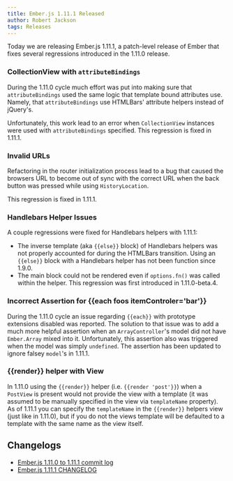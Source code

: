 ```yaml
---
title: Ember.js 1.11.1 Released
author: Robert Jackson
tags: Releases
---
```


Today we are releasing Ember.js 1.11.1, a patch-level release of Ember that
fixes several regressions introduced in the 1.11.0 release.

### CollectionView with `attributeBindings`

During the 1.11.0 cycle much effort was put into making sure that `attributeBindings` used
the same logic that template bound attributes use.  Namely, that `attributeBindings` use
HTMLBars' attribute helpers instead of jQuery's.

Unfortunately, this work lead to an error when `CollectionView` instances were used with
`attributeBindings` specified.  This regression is fixed in 1.11.1.

### Invalid URLs

Refactoring in the router initialization process lead to a bug that caused the browsers URL
to become out of sync with the correct URL when the back button was pressed while using 
`HistoryLocation`.

This regression is fixed in 1.11.1.

### Handlebars Helper Issues

A couple regressions were fixed for Handlebars helpers with 1.11.1:

* The inverse template (aka `{{else}}` block) of Handlebars helpers was not properly accounted
  for during the HTMLBars transition. Using an `{{else}}` block with a Handlebars helper has
  not been function since 1.9.0.
* The main block could not be rendered even if `options.fn()` was called within the helper. This
regression was first introduced in 1.11.0-beta.4.

### Incorrect Assertion for {{each foos itemControler='bar'}}

During the 1.11.0 cycle an issue regarding `{{each}}` with prototype extensions disabled was reported.
The solution to that issue was to add a much more helpful assertion when an `ArrayController`'s model
did not have `Ember.Array` mixed into it. Unfortunately, this assertion also was triggered when the
model was simply `undefined`. The assertion has been updated to ignore falsey `model`'s in 1.11.1.


### {{render}} helper with View

In 1.11.0 using the `{{render}}` helper (i.e. `{{render 'post'}}`) when a `PostView` is present would not
provide the view with a template (it was assumed to be manually specified in the view via `templateName`
property). As of 1.11.1 you can specify the `templateName` in the `{{render}}` helpers view (just like in 1.11.0),
but if you do not the views template will be defaulted to a template with the same name as the view itself.

## Changelogs

+ [Ember.js 1.11.0 to 1.11.1 commit log](https://github.com/emberjs/ember.js/compare/v1.11.0...v1.11.1)
+ [Ember.js 1.11.1 CHANGELOG](https://github.com/emberjs/ember.js/releases/tag/v1.11.1)
